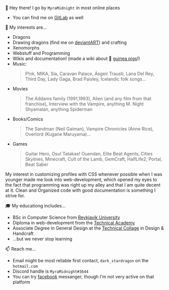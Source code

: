 👋 Hey there! I go by `MyraMidnight` in most online places
- You can find me on [GitLab](https://gitlab.com/myramidnight) as well

👀 My interests are...
- Dragons
- Drawing dragons (find me on [deviantART](https://www.deviantart.com/myramidnight)) and crafting
- Xenomorphs
- Webstuff and Programming
- Wikis and documentation! (made a wiki about 🐹 [guinea pigs](https://grisanaggar.myramidnight.com/doku.php)!)
- Music: 
  >P!nk, MIKA, Sia, Caravan Palace, Ásgeir Trausti, Lana Del Rey, Third Day, Lady Gaga, Brad Paisley, Icelandic folk songs...
- Movies
  >The Addams family (1991,1993), Alien (and any film from that franchise), Interview with the Vampire, anything M. Night Shyamalan, anything Spiderman
- Books/Comics
  >The Sandman (Neil Gaiman), Vampire Chronicles (Anne Rice), Overlord (Kugane Maruyama)...
- Games
  >Guitar Hero, Osu! Tatakae! Ouendan, Elite Beat Agents, Cities Skylines, Minecraft, Cult of the Lamb, GemCraft, HalfLife2, Portal, Beat Saber

My interest in customizing profiles with CSS whenever possible when I was younger made me look into web-development, which opened my eyes to the fact that programming was right up my alley and that I am quite decent at it. Clean and Organized code with good documentation is something I strive for.

🎓 My educationg includes...
- BSc in Computer Science from [Reykjavik University](https://www.ru.is/)
- Diploma in web-development from the [Technical Academy](https://tskoli.is/skoli/taekniakademian/)
- Associate Degree in General Design at the [Technical Collage](https://tskoli.is/skoli/honnunar-og-handverksskolinn/) in Design & Handcraft
- ...but we never stop learning

📫 Reach me...
- Email might be most reliable first contact, `dark_stardragon` on the `hotmail.com`
- Discord handle is `MyraMidnight#3644`
- You can try [facebook](https://www.facebook.com/dark.stardragon) messanger, though I'm not very active on that platform
